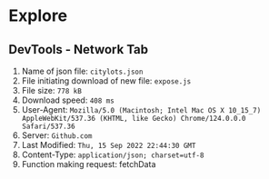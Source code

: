 # Explore
## DevTools -  Network Tab
1. Name of json file: `citylots.json` 
2. File initiating download of new file: `expose.js`
3. File size: `778 kB`
4. Download speed: `408 ms`
5. User-Agent: `Mozilla/5.0 (Macintosh; Intel Mac OS X 10_15_7) AppleWebKit/537.36 (KHTML, like Gecko) Chrome/124.0.0.0 Safari/537.36`
6. Server: `Github.com`
7. Last Modified: `Thu, 15 Sep 2022 22:44:30 GMT`
8. Content-Type: `application/json; charset=utf-8`
9. Function making request: fetchData